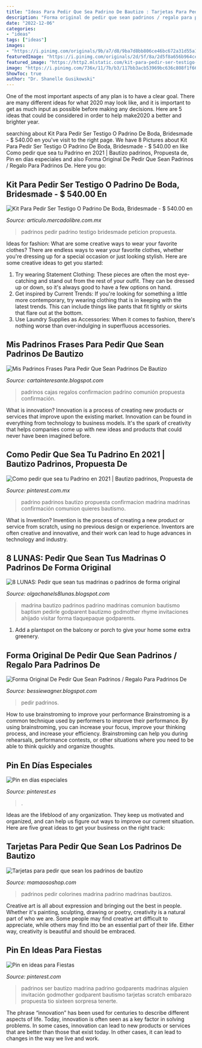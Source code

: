 ```yaml
---
title: "Ideas Para Pedir Que Sea Padrino De Bautizo : Tarjetas Para Pedir Que Sean Los Padrinos De Bautizo"
description: "Forma original de pedir que sean padrinos / regalo para padrinos de"
date: "2022-12-06"
categories:
- "ideas"
tags: ["ideas"]
images:
- "https://i.pinimg.com/originals/9b/a7/d8/9ba7d8bb806ce46bc672a31d55a12c3d.jpg"
featuredImage: "https://i.pinimg.com/originals/2d/5f/8a/2d5f8a656b964ce2f7cb7f957e9ac43f.jpg"
featured_image: "https://http2.mlstatic.com/kit-para-pedir-ser-testigo-o-padrino-de-boda-bridesmade-D_NQ_NP_648171-MLM25905016469_082017-F.jpg"
image: "https://i.pinimg.com/736x/11/7b/b3/117bb3acb53969bc636c808f1f666c7d.jpg"
ShowToc: true
author: "Dr. Shanelle Gusikowski"
---
```



One of the most important aspects of any plan is to have a clear goal. There are many different ideas for what 2020 may look like, and it is important to get as much input as possible before making any decisions. Here are 5 ideas that could be considered in order to help make2020 a better and brighter year.

	

		
searching about Kit Para Pedir Ser Testigo O Padrino De Boda, Bridesmade - $ 540.00 en you've visit to the right page. We have 8 Pictures about Kit Para Pedir Ser Testigo O Padrino De Boda, Bridesmade - $ 540.00 en like Como pedir que sea tu Padrino en 2021 | Bautizo padrinos, Propuesta de, Pin en días especiales and also Forma Original De Pedir Que Sean Padrinos / Regalo Para Padrinos De. Here you go:
		
    
## Kit Para Pedir Ser Testigo O Padrino De Boda, Bridesmade - $ 540.00 En

<img loading=lazy src="https://http2.mlstatic.com/kit-para-pedir-ser-testigo-o-padrino-de-boda-bridesmade-D_NQ_NP_648171-MLM25905016469_082017-F.jpg" onerror="this.onerror=null;this.src='https://tse4.mm.bing.net/th?id=OIP.vrILeUt99iCIyGUByQ3jeQHaEY&amp;pid=15.1';" alt="Kit Para Pedir Ser Testigo O Padrino De Boda, Bridesmade - $ 540.00 en">

_Source: articulo.mercadolibre.com.mx_

>padrinos pedir padrino testigo bridesmade peticion propuesta. 

	

Ideas for fashion: What are some creative ways to wear your favorite clothes?
There are endless ways to wear your favorite clothes, whether you're dressing up for a special occasion or just looking stylish. Here are some creative ideas to get you started: 
1. Try wearing Statement Clothing: These pieces are often the most eye-catching and stand out from the rest of your outfit. They can be dressed up or down, so it's always good to have a few options on hand. 
2. Get inspired by Current Trends: If you're looking for something a little more contemporary, try wearing clothing that is in keeping with the latest trends. This can include things like pants that fit tightly or skirts that flare out at the bottom. 
3. Use Laundry Supplies as Accessories: When it comes to fashion, there's nothing worse than over-indulging in superfluous accessories.

    
## Mis Padrinos Frases Para Pedir Que Sean Padrinos De Bautizo

<img loading=lazy src="https://i.pinimg.com/originals/9b/a7/d8/9ba7d8bb806ce46bc672a31d55a12c3d.jpg" onerror="this.onerror=null;this.src='https://tse1.mm.bing.net/th?id=OIP.18YnT92lkJ0WXlwjXZw8zQHaJ4&amp;pid=15.1';" alt="Mis Padrinos Frases Para Pedir Que Sean Padrinos De Bautizo">

_Source: cartainteresante.blogspot.com_

>padrinos cajas regalos confirmacion padrino comunión propuesta confirmación. 

	

What is innovation?
Innovation is a process of creating new products or services that improve upon the existing market. Innovation can be found in everything from technology to business models. It's the spark of creativity that helps companies come up with new ideas and products that could never have been imagined before.

    
## Como Pedir Que Sea Tu Padrino En 2021 | Bautizo Padrinos, Propuesta De

<img loading=lazy src="https://i.pinimg.com/originals/5e/28/76/5e28761a2035a8c7ddbd2c5e74b5bee8.jpg" onerror="this.onerror=null;this.src='https://tse3.mm.bing.net/th?id=OIP.t5FAmPU7HNjOoVzxBEckBAHaNL&amp;pid=15.1';" alt="Como pedir que sea tu Padrino en 2021 | Bautizo padrinos, Propuesta de">

_Source: pinterest.com.mx_

>padrino padrinos bautizo propuesta confirmacion madrina madrinas confirmación comunion quieres bautismo. 

	

What is Invention?
Invention is the process of creating a new product or service from scratch, using no previous design or experience. Inventors are often creative and innovative, and their work can lead to huge advances in technology and industry.

    
## 8 LUNAS: Pedir Que Sean Tus Madrinas O Padrinos De Forma Original

<img loading=lazy src="https://1.bp.blogspot.com/-FWzLuCgz_ng/WlNWbxDdhzI/AAAAAAAAQZI/pnhqRoBf_gYe40lNBenfxUjdPR7u-k5PgCLcBGAs/s1600/13a8f9009016aab06713607c117a3417.jpg" onerror="this.onerror=null;this.src='https://tse4.mm.bing.net/th?id=OIP.YvAIMeSAJk4v7-N78h6LQwHaJ4&amp;pid=15.1';" alt="8 LUNAS: Pedir que sean tus madrinas o padrinos de forma original">

_Source: olgachanels8lunas.blogspot.com_

>madrina bautizo padrinos padrino madrinas comunion bautismo baptism pedirle godparent bautizmo godmother rhyme invitaciones ahijado visitar forma tlaquepaque godparents. 

	

1. Add a plantspot on the balcony or porch to give your home some extra greenery.

    
## Forma Original De Pedir Que Sean Padrinos / Regalo Para Padrinos De

<img loading=lazy src="https://i.pinimg.com/564x/4a/3c/9a/4a3c9a1c019079e09ddfebc9bb114e05.jpg" onerror="this.onerror=null;this.src='https://tse1.mm.bing.net/th?id=OIP.oOfwL8IIiItpWlJf0x3MjwHaHa&amp;pid=15.1';" alt="Forma Original De Pedir Que Sean Padrinos / Regalo Para Padrinos De">

_Source: bessiewagner.blogspot.com_

>pedir padrinos. 

	

How to use brainstroming to improve your performance
Brainstroming is a common technique used by performers to improve their performance. By using brainstroming, you can increase your focus, improve your thinking process, and increase your efficiency. Brainstroming can help you during rehearsals, performance contests, or other situations where you need to be able to think quickly and organize thoughts.

    
## Pin En Días Especiales

<img loading=lazy src="https://i.pinimg.com/originals/2d/5f/8a/2d5f8a656b964ce2f7cb7f957e9ac43f.jpg" onerror="this.onerror=null;this.src='https://tse1.mm.bing.net/th?id=OIP.8b6mvyjlsleMSFjYCw127gHaJ4&amp;pid=15.1';" alt="Pin en días especiales">

_Source: pinterest.es_

>. 

	

Ideas are the lifeblood of any organization. They keep us motivated and organized, and can help us figure out ways to improve our current situation. Here are five great ideas to get your business on the right track: 

    
## Tarjetas Para Pedir Que Sean Los Padrinos De Bautizo

<img loading=lazy src="https://www.mamaososhop.com/wp-content/uploads/2018/09/pack-tarjetas-bautizo-padrinos-colorines.jpg" onerror="this.onerror=null;this.src='https://tse3.mm.bing.net/th?id=OIP.hPgMFLfIkLqk77DNyYbdmAHaE8&amp;pid=15.1';" alt="Tarjetas para pedir que sean los padrinos de bautizo">

_Source: mamaososhop.com_

>padrinos pedir colorines madrina padrino madrinas bautizos. 

	

Creative art is all about expression and bringing out the best in people. Whether it's painting, sculpting, drawing or poetry, creativity is a natural part of who we are. Some people may find creative art difficult to appreciate, while others may find itto be an essential part of their life. Either way, creativity is beautiful and should be embraced.

    
## Pin En Ideas Para Fiestas

<img loading=lazy src="https://i.pinimg.com/736x/11/7b/b3/117bb3acb53969bc636c808f1f666c7d.jpg" onerror="this.onerror=null;this.src='https://tse2.mm.bing.net/th?id=OIP.uPbZ3UxC3TY8swQhENFHWwHaJ4&amp;pid=15.1';" alt="Pin en ideas para Fiestas">

_Source: pinterest.com_

>padrinos ser bautizo madrina padrino godparents madrinas alguien invitación godmother godparent bautismo tarjetas scratch embarazo propuesta tio sixteen sorpresa tenerte. 

	

The phrase “innovation” has been used for centuries to describe different aspects of life. Today, innovation is often seen as a key factor in solving problems. In some cases, innovation can lead to new products or services that are better than those that exist today. In other cases, it can lead to changes in the way we live and work.

